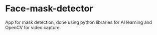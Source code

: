 # Face-mask-detector
App for mask detection, done using python libraries for AI learning and OpenCV for video capture.
